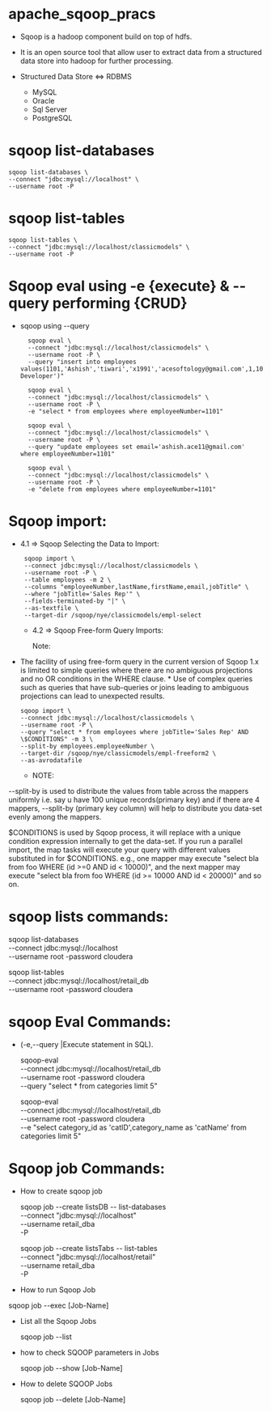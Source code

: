 # apache_sqoop_pracs


* Sqoop is a hadoop component build on top of hdfs.

* It is an open source tool that allow user to extract data from a structured data store into hadoop for further processing.

* Structured Data Store ⇔ RDBMS
  * MySQL
  * Oracle
  * Sql Server
  * PostgreSQL
  
#	sqoop list-databases

	sqoop list-databases \
	--connect "jdbc:mysql://localhost" \
	--username root -P

#	sqoop list-tables

	sqoop list-tables \
	--connect "jdbc:mysql://localhost/classicmodels" \
	--username root -P



#	Sqoop eval using -e {execute} & --query performing {CRUD}
* sqoop using --query

		sqoop eval \
		--connect "jdbc:mysql://localhost/classicmodels" \
		--username root -P \
		--query "insert into employees values(1101,'Ashish','tiwari','x1991','acesoftology@gmail.com',1,1002,'Software Developer')"

		sqoop eval \
		--connect "jdbc:mysql://localhost/classicmodels" \
		--username root -P \
		-e "select * from employees where employeeNumber=1101"

		sqoop eval \
		--connect "jdbc:mysql://localhost/classicmodels" \
		--username root -P \
		--query "update employees set email='ashish.ace11@gmail.com' where employeeNumber=1101"

		sqoop eval \
		--connect "jdbc:mysql://localhost/classicmodels" \
		--username root -P \
		-e "delete from employees where employeeNumber=1101"

#	Sqoop import:
 * 4.1 => Sqoop Selecting the Data to Import:

		sqoop import \
		--connect jdbc:mysql://localhost/classicmodels \
		--username root -P \
		--table employees -m 2 \
		--columns "employeeNumber,lastName,firstName,email,jobTitle" \
		--where "jobTitle='Sales Rep'" \
		--fields-terminated-by "|" \
		--as-textfile \
		--target-dir /sqoop/nye/classicmodels/empl-select

	*	4.2 => Sqoop Free-form Query Imports:

		Note:
  * The facility of using free-form query in the current version of Sqoop 1.x is limited to simple queries where there are no ambiguous projections and no OR conditions in the WHERE clause.
		* Use of complex queries such as queries that have sub-queries or joins leading to ambiguous projections can lead to unexpected results.

		sqoop import \
		--connect jdbc:mysql://localhost/classicmodels \
		--username root -P \
		--query "select * from employees where jobTitle='Sales Rep' AND \$CONDITIONS" -m 3 \
		--split-by employees.employeeNumber \
		--target-dir /sqoop/nye/classicmodels/empl-freeform2 \
		--as-avrodatafile

	*	NOTE:

   --split-by is used to distribute the values from table across the mappers uniformly i.e. say u have 100 unique records(primary key) and if there are 4 mappers, --split-by (primary key column) will help to distribute you data-set evenly among the mappers.

   $CONDITIONS is used by Sqoop process, it will replace with a unique condition expression internally to get the data-set. If you run a parallel import, the map tasks will execute your query with different values substituted in for $CONDITIONS. e.g., one mapper may execute "select bla from foo WHERE (id >=0 AND id < 10000)", and the next mapper may execute "select bla from foo WHERE (id >= 10000 AND id < 20000)" and so on.

# sqoop lists commands:

  sqoop list-databases \
  --connect jdbc:mysql://localhost \
  --username root -password cloudera

  sqoop list-tables \
  --connect jdbc:mysql://localhost/retail_db \
  --username root -password cloudera

# sqoop Eval Commands:

* (-e,--query <statement> 	|Execute statement in SQL). 

    sqoop-eval \
    --connect jdbc:mysql://localhost/retail_db \
    --username root -password cloudera \
    --query "select * from categories limit 5"

    sqoop-eval \
    --connect jdbc:mysql://localhost/retail_db \
    --username root -password cloudera \
    --e "select category_id as 'catID',category_name as 'catName' from categories limit 5"

# Sqoop job Commands:

 * How to create sqoop job

   sqoop job --create listsDB -- list-databases \
   --connect "jdbc:mysql://localhost" \
   --username retail_dba \
   -P

   sqoop job --create listsTabs -- list-tables \
   --connect "jdbc:mysql://localhost/retail" \
   --username retail_dba \
   -P

 * How to run Sqoop Job	

  sqoop job --exec [Job-Name]

* List all the Sqoop Jobs

  sqoop job --list

* how to check SQOOP parameters in Jobs

  sqoop job --show [Job-Name]
  
* How to delete SQOOP Jobs

  sqoop job --delete [Job-Name]
